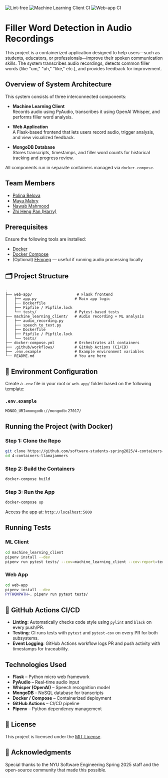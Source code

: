 ![Lint-free](https://github.com/nyu-software-engineering/containerized-app-exercise/actions/workflows/lint.yml/badge.svg)
![Machine Learning Client CI](https://github.com/software-students-spring2025/4-containers-llamajammers/actions/workflows/ml-client.yml/badge.svg?branch=main)
![Web-app CI](https://github.com/software-students-spring2025/4-containers-llamajammers/actions/workflows/web-app.yml/badge.svg?branch=main)

# Filler Word Detection in Audio Recordings

This project is a containerized application designed to help users—such as students, educators, or professionals—improve their spoken communication skills. The system transcribes audio recordings, detects common filler words (like "um," "uh," "like," etc.), and provides feedback for improvement.

##  Overview of System Architecture

This system consists of three interconnected components:

- **Machine Learning Client**  
  Records audio using PyAudio, transcribes it using OpenAI Whisper, and performs filler word analysis.

- **Web Application**  
  A Flask-based frontend that lets users record audio, trigger analysis, and view visualized feedback.

- **MongoDB Database**  
  Stores transcripts, timestamps, and filler word counts for historical tracking and progress review.

All components run in separate containers managed via `docker-compose`.

## Team Members

- [Polina Belova](https://github.com/polinapianina)
- [Maya Mabry](https://github.com/mam10023)
- [Nawab Mahmood](https://github.com/NawabMahmood)
- [Zhi Heng Pan (Harry)](https://github.com/pzhiheng)

##  Prerequisites

Ensure the following tools are installed:

- [Docker](https://docs.docker.com/get-docker/)
- [Docker Compose](https://docs.docker.com/compose/)
- (Optional) [FFmpeg](https://ffmpeg.org/download.html) — useful if running audio processing locally

## 🗂️ Project Structure

```
.
├── web-app/                    # Flask frontend
│   ├── app.py                 # Main app logic
│   ├── Dockerfile
│   ├── Pipfile / Pipfile.lock
│   └── tests/                 # Pytest-based tests
├── machine_learning_client/   # Audio recording + ML analysis
│   ├── audio_recording.py
│   ├── speech_to_text.py
│   ├── Dockerfile
│   ├── Pipfile / Pipfile.lock
│   └── tests/
├── docker-compose.yml         # Orchestrates all containers
├── .github/workflows/         # GitHub Actions (CI/CD)
├── .env.example               # Example environment variables
└── README.md                  # You are here
```

## 🔐 Environment Configuration

Create a `.env` file in your root or `web-app/` folder based on the following template:

### `.env.example`

```env
MONGO_URI=mongodb://mongodb:27017/
```

##  Running the Project (with Docker)

### Step 1: Clone the Repo

```bash
git clone https://github.com/software-students-spring2025/4-containers-llamajammers.git
cd 4-containers-llamajammers
```

### Step 2: Build the Containers

```bash
docker-compose build
```

### Step 3: Run the App

```bash
docker-compose up
```

Access the app at: `http://localhost:5000`

##  Running Tests

### ML Client

```bash
cd machine_learning_client
pipenv install --dev
pipenv run pytest tests/ --cov=machine_learning_client --cov-report=term
```

### Web App

```bash
cd web-app
pipenv install --dev
PYTHONPATH=. pipenv run pytest tests/
```

## 🔄 GitHub Actions CI/CD

- **Linting**: Automatically checks code style using `pylint` and `black` on every push/PR.
- **Testing**: CI runs tests with `pytest` and `pytest-cov` on every PR for both subsystems.
- **Event Logging**: GitHub Actions workflow logs PR and push activity with timestamps for traceability.

##  Technologies Used

- **Flask** – Python micro web framework
- **PyAudio** – Real-time audio input
- **Whisper (OpenAI)** – Speech recognition model
- **MongoDB** – NoSQL database for transcripts
- **Docker / Compose** – Containerized deployment
- **GitHub Actions** – CI/CD pipeline
- **Pipenv** – Python dependency management


## 📃 License

This project is licensed under the [MIT License](LICENSE).

## 🙌 Acknowledgments

Special thanks to the NYU Software Engineering Spring 2025 staff and the open-source community that made this possible.
